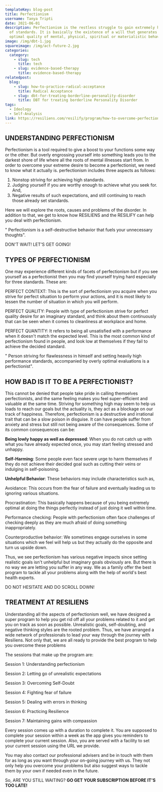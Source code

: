 ```yaml
---
templateKey: blog-post
title: Perfectionism
username: Tanya Tripti
date: 2021-06-01
description: Perfectionism is the restless struggle to gain extremely high level
  of standards. It is basically the existence of a will that generates the
  optimal quality of mental, physical, spiritual or materialistic behavior.
image: /img/dbt-1.jpg
squareimage: /img/act-future-2.jpg
categories:
  category:
    - slug: tech
      title: tech
    - slug: evidence-based-therapy
      title: evidence-based-therapy
relatedpost:
  blog:
    - slug: how-to-practice-radical-acceptance
      title: Radical Acceptance
    - slug: dbt-for-treating-borderline-personality-disorder
      title: DBT for treating borderline Personality Disorder
tags:
  - Ideology
  - Self-Analysis
link: https://resiliens.com/resilify/program/how-to-overcome-perfectionism
---
```

<!--StartFragment-->

## **UNDERSTANDING PERFECTIONISM**

Perfectionism is a tool required to give a boost to your functions some way or the other. But overly engrossing yourself into something leads you to the darkest shore of life where all the roots of mental illnesses start from. In order to overcome your extreme desire to become a perfectionist, we need to know what it actually is. perfectionism includes three aspects as follows:

1. Nonstop striving for achieving high standards.
2. Judging yourself if you are worthy enough to achieve what you seek for. And,
3. Negative results of such expectations, and still continuing to reach those already set standards.

Here we will explore the roots, causes and problems of the disorder. In addition to that, we get to know how RESILIENS and the RESILIFY can help you deal with perfectionism.

" Perfectionism is a self-destructive behavior that fuels your unnecessary thoughts".

DON'T WAIT! LET'S GET GOING!

## **TYPES OF PERFECTIONISM**

One may experience different kinds of facets of perfectionism but if you see yourself as a perfectionist then you may find yourself trying hard especially for three standards. These are:

PERFECT CONTEXT: This is the sort of perfectionism you acquire when you strive for perfect situation to perform your actions, and it is most likely to lessen the number of situation in which you will perform.

PERFECT QUALITY: People with type of perfectionism strive for perfect quality desire for an imaginary standard, and think about them continuously that can be seen when it comes to cleanliness at workplace and home.

PERFECT QUANTITY: It refers to being all unsatisfied with a performance when it doesn't match the expected level. This is the most common kind of perfectionism found in people, and look low at themselves if they fail to achieve the decided standard.

" Person striving for flawlessness in himself and setting heavily high performance standards, accompanied by overly optimal evaluations is a perfectionist". 

## **HOW BAD IS IT TO BE A PERFECTIONIST?**

This cannot be denied that people take pride in calling themselves perfectionists, and the same feeling makes you feel super-efficient and valuable at the same time. Striving for something high may seem to help us loads to reach our goals but the actuality is, they act as a blockage on our track of happiness. Therefore, perfectionism is a destructive and irrational trait that can be a slow poison in disguise. It can have people suffer from anxiety and stress but still not being aware of the consequences. Some of its common consequences can be:

 **Being lowly happy as well as depressed**: When you do not catch up with what you have already expected once, you may start feeling stressed and unhappy.

**Self-Harming**: Some people even face severe urge to harm themselves if they do not achieve their decided goal such as cutting their veins or indulging in self-poisoning.

**Unhelpful Behavior**: These behaviors may include characteristics such as,

Avoidance:  This occurs from the fear of failure and eventually leading us to ignoring various situations.

Procrastination: This basically happens because of you being extremely optimal at doing the things perfectly instead of just doing it well within time.

Performance checking: People with perfectionism often face challenges of checking deeply as they are much afraid of doing something inappropriately.

Counterproductive behavior:  We sometimes engage ourselves in some situations which we feel will help us but they actually do the opposite and turn us upside down.

Thus, we see perfectionism has various negative impacts since setting realistic goals isn't unhelpful but imaginary goals obviously are. But there is no way we are letting you suffer in any way. We as a family offer the best program to tackle all your problems along with the help of world's best health experts.

DO NOT HESITATE AND DO SCROLL DOWN!

## TREATMENT AT RESILIENS

Understanding all the aspects of perfectionism well, we have designed a super program to help you get rid off all your problems related to it and get you on track as soon as possible. Unrealistic goals, self-doubting, and negative thinking styles are the rooted problem. Thus, we have arranged a wide network of professionals to lead your way through the journey with Resiliens. Not only that, we are all ready to provide the best program to help you overcome these problems

The sessions that make up the program are: 

Session 1: Understanding perfectionism

Session 2: Letting go of unrealistic expectations

Session 3: Overcoming Self-Doubt

Session 4: Fighting fear of failure

Session 5: Dealing with errors in thinking

Session 6: Practicing Resilience

Session 7: Maintaining gains with compassion

Every session comes up with a duration to complete it. You are supposed to complete your session within a week as the app  gives you reminders to complete your current session. Also, you are served with a facility to set your current session using the URL we provide.

You may also contact our professional advisers and be in touch with them for as long as you want through your on-going journey with us. They not only help you overcome your problems but also suggest ways to tackle them by your own if needed even in the future. 

So, ARE YOU STILL WAITING? **GO GET YOUR SUBSCRIPTION BEFORE IT'S TOO LATE!**

<!--EndFragment-->